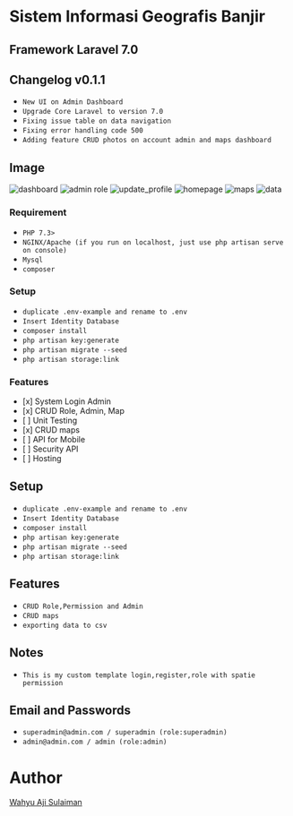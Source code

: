 # Sistem Informasi Geografis Banjir
## Framework Laravel 7.0

## Changelog v0.1.1
* `New UI on Admin Dashboard`
* `Upgrade Core Laravel to version 7.0`
* `Fixing issue table on data navigation`
* `Fixing error handling code 500`
* `Adding feature CRUD photos on account admin and maps dashboard`

## Image
![dashboard](https://user-images.githubusercontent.com/38114768/100688221-6cf41f00-33b4-11eb-8d04-4d2377d6da58.png)
![admin role](https://user-images.githubusercontent.com/38114768/100688255-81d0b280-33b4-11eb-863c-165d0758b6a0.png)
![update_profile](https://user-images.githubusercontent.com/38114768/100688274-914ffb80-33b4-11eb-9ace-de671718d849.png)
![homepage](https://user-images.githubusercontent.com/38114768/79122723-ac88df00-7dc2-11ea-81a0-0fc30787f969.jpg)
![maps](https://user-images.githubusercontent.com/38114768/79122746-b7437400-7dc2-11ea-8c23-c78981dcd7e4.jpg)
![data](https://user-images.githubusercontent.com/38114768/79122770-c4606300-7dc2-11ea-95b3-0f70e4dcd655.jpg)

### Requirement
 * `PHP 7.3>`
 * `NGINX/Apache (if you run on localhost, just use php artisan serve on console)`
 * `Mysql`
 * `composer`

 ### Setup
* `duplicate .env-example and rename to .env`
* `Insert Identity Database`
* `composer install`
* `php artisan key:generate`
* `php artisan migrate --seed`
* `php artisan storage:link`

 ### Features
- \[x] System Login Admin
- \[x] CRUD Role, Admin, Map
- \[ ] Unit Testing
- \[x] CRUD maps
- \[ ] API for Mobile
- \[ ] Security API
- \[ ] Hosting

## Setup
* `duplicate .env-example and rename to .env`
* `Insert Identity Database`
* `composer install`
* `php artisan key:generate`
* `php artisan migrate --seed`
* `php artisan storage:link`

## Features
* `CRUD Role,Permission and Admin`
* `CRUD maps`
* `exporting data to csv`

## Notes
 * `This is my custom template login,register,role with spatie permission`

## Email and Passwords
 * `superadmin@admin.com / superadmin (role:superadmin)`
 * `admin@admin.com / admin (role:admin)`



# Author

[Wahyu Aji Sulaiman]('https://github.com/claytten/sig_kab')
